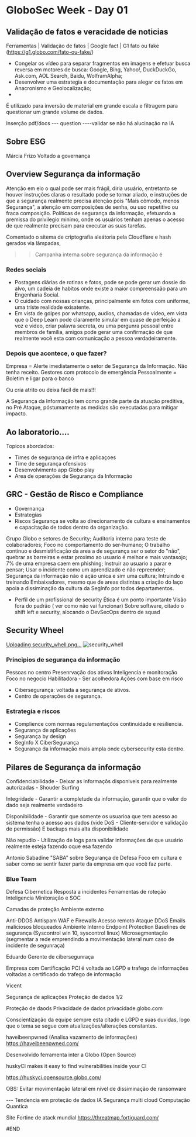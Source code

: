 # GloboSec Week - Day 01

## Validação de fatos e veracidade de noticias

Ferramentas  | Validação de fatos | Google fact | G1 fato ou fake (https://g1.globo.com/fato-ou-fake/)

- Congelar os vídeo para separar fragmentos em imagens e efetuar busca reversa em motores de busca: Google, Bing, Yahoo!, DuckDuckGo, Ask.com, AOL Search, Baidu, WolframAlpha;
- Desenvolver uma estrategia e documentação para alegar os fatos em Anacronismo e Geolocalização;
- 
É utilizado para inversão de material em grande escala e filtragem para questionar um grande volume de dados.

Inserção pdf/docs --- question ----validar se não há alucinação na IA

## Sobre ESG 
Márcia Frizo
Voltado a governança 


## Overview Segurança da informação

Atenção em elo o qual pode ser mais frágil, diria usuário, entretanto se houver instruções claras o resultado pode se tornar aliado, e instruções de que a segurança realmente
precisa atenção pois "Mais cômodo, menos Segurança", a atenção em composições de senha, ou uso repetitivo ou fraca composição.
Políticas de segurança da informação, efetuando a premissa do privilegio minimo, onde os usuários tenham apenas o acesso de que realmente precisam para executar as suas tarefas.

Comentado o sitema de criptografia aleátoria pela Cloudflare e hash gerados via lâmpadas,

>> Campanha interna sobre segurança da informação é 

### Redes sociais
- Postagens diárias de rotinas e fotos, pode se pode gerar um dossie do alvo, um cadeia de habitos onde existe a maior compreensaão para um Engenharia Social.
- O cuidado com nossas crianças, principalmente em fotos com uniforme, uma triste realidade exisatente.
- Em vista de golpes por whatsapp, audios, chamadas de video, em vista que o Deep Learn pode claramente simular em quase de perfeição a voz e video, criar palavra secreta, ou uma pergunra pessoal entre membros de família, amigos
  pode gerar uma confirmação de que realmente você esta com comunicação a pessoa verdadeiramente.
 

### Depois que acontece, o que fazer?
Empresa = Alerte imediatamente o setor de Segurança da Informação. Não tenha receito.
Gestores com protocolo de emergência 
Pessoalmente  = Boletim e ligar para o banco

Ou cria atrito ou deixa fácil de mais!!!

A Segurança da Informação tem como grande parte da atuação preditiva, no Pré Ataque, póstumamente as medidas são executadas para mitigar impacto.


## Ao laboratorio....

Topicos abordados:
- Times de segurança de infra e aplicaçoes
- Time de segurança ofensivos
- Desenvolvimento app Globo play
- Area de operações de Segurança da Informação

## GRC - Gestão de Risco e Compliance
- Governança
- Estrategias
- Riscos
Segurança se volta ao direcionamento de cultura e ensinamentos e capacitação de todos dentro da organização.

Grupo Globo e setores de Security;
Auditoria interna para teste de colaboradores;
Foco no comportamento do ser-humano;
O trabalho continuo e desmistificação da area a de segurança ser o setor do "não", quebrar as barreiras e estar proximo ao usuario é melhor e mais vantasojo;
7% de uma empresa caem em phishing;
Instruir ao usuario a parar e pensar;
Usar o incidente como um aprendizado e não repreender;
Segurança da informação não é ação unica e sim uma cultura;
Intruindo e treinando Embaixadores, mesmo que de areas distintas a criação do laço apoia a dissiminação da cultura da SegInfo por todos departamentos.

- Perfil de um profissional de security
Ética é um ponto importante
Visão fora do padrão ( ver como não vai funcionar)
Sobre software, citado o shift left e security, alocando o DevSecOps dentro de squad

## Security Wheel
[Uploading security_whell.png…]()
![security_whell](https://github.com/user-attachments/assets/2f335625-5140-4160-8d6c-977203a219f5)



### Principios de segurança da informação
Pessoas no centro Presenrvação dos ativos Inteligencia e monitoração Foco no negocio Habilitadora - Ser acolhedora Ações com base em risco

- Cibersegurança: voltada a segurança de ativos.
- Centro de operações de segurança.

### Estrategia e riscos
- Complience com normas regulamentaçõos continuidade e resiliencia.
- Segurança de aplicações
- Segurança by design
- SegInfo X CiberSegurança
- Segurança da informação mais ampla onde cybersecurity esta dentro.

## Pilares de Segurança da informação
Confidenciabilidade - Deixar as informaçõs disponiveis para realmente autorizadas - Shouder Surfing

Integridade - Garantir a completude da informação, garantir que o valor do dado seja realmente verdadeiro

Disponibilidade - Garantir que somente os usuarioa que tem acesso ao sistema tenha o acesso aos dados (vide DoS - Cliente-servidor e validação de permissão) E backups mais alta disponibilidade

Não repudio - Utilização de logs para validar informações de que usuário realmente esteja fazendo oque esa fazendo

Antonio Sabadine "SABA" sobre Segurança de Defesa Foco em cultura e saber como se sentir fazer parte da empresa em que você faz parte.

### Blue Team
Defesa Cibernetica Resposta a incidentes Ferramentas de roteção Inteligencia Minitoração e SOC

Camadas de proteção Ambiente externo

Anti-DDOS
Antispam
WAF e Firewalls Acesso remoto Ataque DDoS Emails maliciosos bloqueados
Ambiente Interno Endpoint Protection Baselines de segurança (Syscontrol win 10, syscontrol linux) Microsegmentação (segmentar a rede emprendindo a movimentação lateral num caso de incidente de segunraça)

Eduardo Gerente de cibersegunraça

Empresa com Certificação PCI é voltada ao LGPD e trafego de informações voltadas a certificado do trafego de informação

Vicent

Segurança de aplicações Proteção de dados 1/2

Proteção de daods Privacidade de dados privacidade.globo.com

Conscientização da equipe sempre esta citado e LGPD e suas duvidas, logo que o tema se segue com atualizações/alterações constantes.

haveibeenpwned (Analisa vazamento de informações) https://haveibeenpwned.com/

Desenvolvido ferramenta inter a Globo (Open Source)

huskyCI makes it easy to find vulnerabilities inside your CI

https://huskyci.opensource.globo.com/

OBS: Evitar movimentação lateral em nivel de dissiminação de ransonware

--- Tendencia em proteção de dados IA Segurança multi cloud Computação Quantica

Site Fortine de atack mundial https://threatmap.fortiguard.com/

#END
